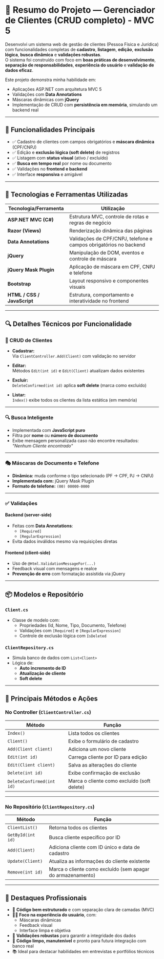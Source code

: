 # 🧩 Resumo do Projeto — Gerenciador de Clientes (CRUD completo) - MVC 5

Desenvolvi um sistema web de gestão de clientes (Pessoa Física e Jurídica) com funcionalidades completas de **cadastro**, **listagem**, **edição**, **exclusão lógica**, **busca dinâmica** e **validações robustas**.  
O sistema foi construído com foco em **boas práticas de desenvolvimento**, **separação de responsabilidades**, **experiência do usuário** e **validação de dados eficaz**.

Este projeto demonstra minha habilidade em:

- Aplicações ASP.NET com arquitetura MVC 5
- Validações com **Data Annotations**
- Máscaras dinâmicas com **jQuery**
- Implementação de CRUD com **persistência em memória**, simulando um backend real

---

## 🚀 Funcionalidades Principais

- ✅ Cadastro de clientes com campos obrigatórios e **máscara dinâmica** (CPF/CNPJ)
- ✅ Edição e **exclusão lógica (soft delete)** de registros
- ✅ Listagem com **status visual** (ativo / excluído)
- ✅ **Busca em tempo real** por nome ou documento
- ✅ Validações no **frontend e backend**
- ✅ Interface **responsiva** e amigável

---

## 🧪 Tecnologias e Ferramentas Utilizadas

| Tecnologia/Ferramenta       | Utilização                                                                 |
|-----------------------------|---------------------------------------------------------------------------|
| **ASP.NET MVC (C#)**        | Estrutura MVC, controle de rotas e regras de negócio                      |
| **Razor (Views)**           | Renderização dinâmica das páginas                                         |
| **Data Annotations**        | Validações de CPF/CNPJ, telefone e campos obrigatórios no backend         |
| **jQuery**                  | Manipulação de DOM, eventos e controle de máscara                         |
| **jQuery Mask Plugin**      | Aplicação de máscara em CPF, CNPJ e telefone                              |
| **Bootstrap**               | Layout responsivo e componentes visuais                                   |
| **HTML / CSS / JavaScript** | Estrutura, comportamento e interatividade no frontend                     |

---

## 🔍 Detalhes Técnicos por Funcionalidade

### 🔄 CRUD de Clientes

- **Cadastrar:**  
  Via `ClientController.Add(Client)` com validação no servidor

- **Editar:**  
  Métodos `Edit(int id)` e `Edit(Client)` atualizam dados existentes

- **Excluir:**  
  `DeleteConfirmed(int id)` aplica **soft delete** (marca como excluído)

- **Listar:**  
  `Index()` exibe todos os clientes da lista estática (em memória)

---

### 🔍 Busca Inteligente

- Implementada com **JavaScript puro**
- Filtra por **nome** ou **número de documento**
- Exibe mensagem personalizada caso não encontre resultados:  
  _"Nenhum Cliente encontrado"_

---

### 🎭 Máscaras de Documento e Telefone

- **Dinâmica:** muda conforme o tipo selecionado (PF → CPF, PJ → CNPJ)
- **Implementada com:** jQuery Mask Plugin
- **Formato de telefone:** `(00) 00000-0000`

---

### ✅ Validações

#### Backend (server-side)

- Feitas com **Data Annotations**:
  - `[Required]`
  - `[RegularExpression]`
- Evita dados inválidos mesmo via requisições diretas

#### Frontend (client-side)

- Uso de `@Html.ValidationMessageFor(...)`
- Feedback visual com mensagens e realce
- **Prevenção de erro** com formatação assistida via jQuery

---

## 📦 Modelos e Repositório

### `Client.cs`
- Classe de modelo com:
  - Propriedades (Id, Nome, Tipo, Documento, Telefone)
  - Validações com `[Required]` e `[RegularExpression]`
  - Controle de exclusão lógica com `IsDeleted`

### `ClientRepository.cs`
- Simula banco de dados com `List<Client>`
- Lógica de:
  - **Auto incremento de ID**
  - **Atualização de cliente**
  - **Soft delete**

---

## 🧠 Principais Métodos e Ações

### No Controller (`ClientController.cs`)

| Método                      | Função                                        |
|----------------------------|-----------------------------------------------|
| `Index()`                  | Lista todos os clientes                       |
| `Client()`                 | Exibe o formulário de cadastro                |
| `Add(Client client)`       | Adiciona um novo cliente                      |
| `Edit(int id)`             | Carrega cliente por ID para edição            |
| `Edit(Client client)`      | Salva as alterações do cliente                |
| `Delete(int id)`           | Exibe confirmação de exclusão                 |
| `DeleteConfirmed(int id)`  | Marca o cliente como excluído (soft delete)   |

---

### No Repositório (`ClientRepository.cs`)

| Método              | Função                                                        |
|---------------------|---------------------------------------------------------------|
| `ClientList()`      | Retorna todos os clientes                                     |
| `GetById(int id)`   | Busca cliente específico por ID                               |
| `Add(Client)`       | Adiciona cliente com ID único e data de cadastro              |
| `Update(Client)`    | Atualiza as informações do cliente existente                  |
| `Remove(int id)`    | Marca o cliente como excluído (sem apagar do armazenamento)   |

---

## 🌟 Destaques Profissionais

- 🧱 **Código bem estruturado** e com separação clara de camadas (MVC)
- 🧑‍💻 **Foco na experiência do usuário**, com:
  - Máscaras dinâmicas
  - Feedback visual
  - Interface limpa e objetiva
- 🔐 **Validações robustas** para garantir a integridade dos dados
- 🧹 **Código limpo, manutenível** e pronto para futura integração com banco real
- 📚 Ideal para destacar habilidades em entrevistas e portfólios técnicos



